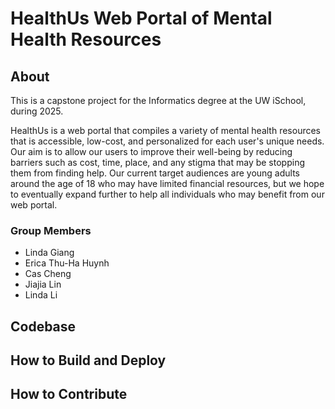 # HealthUs Web Portal of Mental Health Resources 

## About 
This is a capstone project for the Informatics degree at the UW iSchool, during 2025. 

HealthUs is a web portal that compiles a variety of mental health resources that is accessible, low-cost, and personalized for each user's unique needs. Our aim is to allow our users to improve their well-being by reducing barriers such as cost, time, place, and any stigma that may be stopping them from finding help. 
Our current target audiences are young adults around the age of 18 who may have limited financial resources, but we hope to eventually expand further to help all individuals who may benefit from our web portal. 

### Group Members 
- Linda Giang
- Erica Thu-Ha Huynh
- Cas Cheng
- Jiajia Lin
- Linda Li

## Codebase 

## How to Build and Deploy

## How to Contribute
